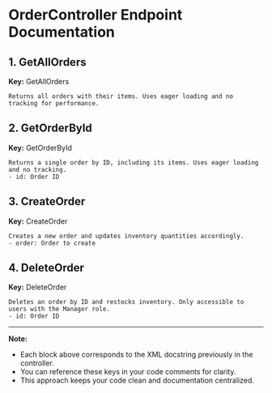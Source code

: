 # OrderController Endpoint Documentation

## 1. GetAllOrders
**Key:** GetAllOrders
```
Returns all orders with their items. Uses eager loading and no tracking for performance.
```

## 2. GetOrderById
**Key:** GetOrderById
```
Returns a single order by ID, including its items. Uses eager loading and no tracking.
- id: Order ID
```

## 3. CreateOrder
**Key:** CreateOrder
```
Creates a new order and updates inventory quantities accordingly.
- order: Order to create
```

## 4. DeleteOrder
**Key:** DeleteOrder
```
Deletes an order by ID and restocks inventory. Only accessible to users with the Manager role.
- id: Order ID
```

---

**Note:**
- Each block above corresponds to the XML docstring previously in the controller.
- You can reference these keys in your code comments for clarity.
- This approach keeps your code clean and documentation centralized.
